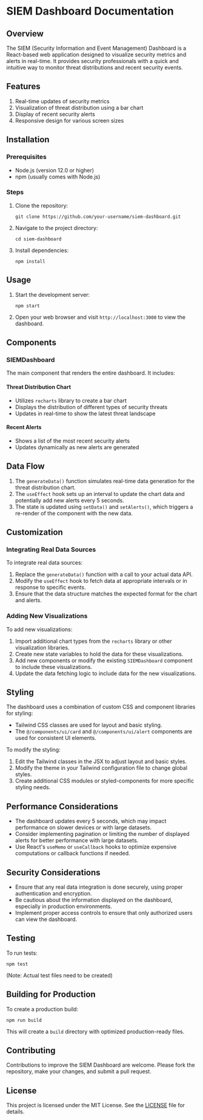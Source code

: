 # SIEM Dashboard Documentation

## Overview

The SIEM (Security Information and Event Management) Dashboard is a React-based web application designed to visualize security metrics and alerts in real-time. It provides security professionals with a quick and intuitive way to monitor threat distributions and recent security events.

## Features

1. Real-time updates of security metrics
2. Visualization of threat distribution using a bar chart
3. Display of recent security alerts
4. Responsive design for various screen sizes

## Installation

### Prerequisites

- Node.js (version 12.0 or higher)
- npm (usually comes with Node.js)

### Steps

1. Clone the repository:
   ```
   git clone https://github.com/your-username/siem-dashboard.git
   ```

2. Navigate to the project directory:
   ```
   cd siem-dashboard
   ```

3. Install dependencies:
   ```
   npm install
   ```

## Usage

1. Start the development server:
   ```
   npm start
   ```

2. Open your web browser and visit `http://localhost:3000` to view the dashboard.

## Components

### SIEMDashboard

The main component that renders the entire dashboard. It includes:

#### Threat Distribution Chart

- Utilizes `recharts` library to create a bar chart
- Displays the distribution of different types of security threats
- Updates in real-time to show the latest threat landscape

#### Recent Alerts

- Shows a list of the most recent security alerts
- Updates dynamically as new alerts are generated

## Data Flow

1. The `generateData()` function simulates real-time data generation for the threat distribution chart.
2. The `useEffect` hook sets up an interval to update the chart data and potentially add new alerts every 5 seconds.
3. The state is updated using `setData()` and `setAlerts()`, which triggers a re-render of the component with the new data.

## Customization

### Integrating Real Data Sources

To integrate real data sources:

1. Replace the `generateData()` function with a call to your actual data API.
2. Modify the `useEffect` hook to fetch data at appropriate intervals or in response to specific events.
3. Ensure that the data structure matches the expected format for the chart and alerts.

### Adding New Visualizations

To add new visualizations:

1. Import additional chart types from the `recharts` library or other visualization libraries.
2. Create new state variables to hold the data for these visualizations.
3. Add new components or modify the existing `SIEMDashboard` component to include these visualizations.
4. Update the data fetching logic to include data for the new visualizations.

## Styling

The dashboard uses a combination of custom CSS and component libraries for styling:

- Tailwind CSS classes are used for layout and basic styling.
- The `@/components/ui/card` and `@/components/ui/alert` components are used for consistent UI elements.

To modify the styling:

1. Edit the Tailwind classes in the JSX to adjust layout and basic styles.
2. Modify the theme in your Tailwind configuration file to change global styles.
3. Create additional CSS modules or styled-components for more specific styling needs.

## Performance Considerations

- The dashboard updates every 5 seconds, which may impact performance on slower devices or with large datasets.
- Consider implementing pagination or limiting the number of displayed alerts for better performance with large datasets.
- Use React's `useMemo` or `useCallback` hooks to optimize expensive computations or callback functions if needed.

## Security Considerations

- Ensure that any real data integration is done securely, using proper authentication and encryption.
- Be cautious about the information displayed on the dashboard, especially in production environments.
- Implement proper access controls to ensure that only authorized users can view the dashboard.

## Testing

To run tests:

```
npm test
```

(Note: Actual test files need to be created)

## Building for Production

To create a production build:

```
npm run build
```

This will create a `build` directory with optimized production-ready files.

## Contributing

Contributions to improve the SIEM Dashboard are welcome. Please fork the repository, make your changes, and submit a pull request.

## License

This project is licensed under the MIT License. See the [LICENSE](LICENSE) file for details.
